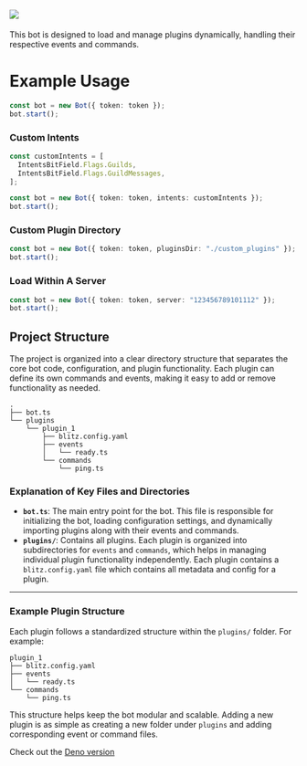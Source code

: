 # <img src="https://assets.blitz-bots.com/banner.svg">

This bot is designed to load and manage plugins dynamically, handling their
respective events and commands.

# Example Usage

```typescript
const bot = new Bot({ token: token });
bot.start();
```

### Custom Intents

```typescript
const customIntents = [
  IntentsBitField.Flags.Guilds,
  IntentsBitField.Flags.GuildMessages,
];

const bot = new Bot({ token: token, intents: customIntents });
bot.start();
```

### Custom Plugin Directory

```typescript
const bot = new Bot({ token: token, pluginsDir: "./custom_plugins" });
bot.start();
```


### Load Within A Server

```typescript
const bot = new Bot({ token: token, server: "123456789101112" });
bot.start();
```


## Project Structure

The project is organized into a clear directory structure that separates the
core bot code, configuration, and plugin functionality. Each plugin can define
its own commands and events, making it easy to add or remove functionality as
needed.

```
.
├── bot.ts                  
└── plugins                
    └── plugin_1
        ├── blitz.config.yaml           
        ├── events          
        │   └── ready.ts    
        └── commands        
            └── ping.ts
```

### Explanation of Key Files and Directories

- **`bot.ts`**: The main entry point for the bot. This file is responsible for
  initializing the bot, loading configuration settings, and dynamically
  importing plugins along with their events and commands.
- **`plugins/`**: Contains all plugins. Each plugin is organized into
  subdirectories for `events` and `commands`, which helps in managing individual
  plugin functionality independently. Each plugin contains a `blitz.config.yaml`
  file which contains all metadata and config for a plugin.

---

### Example Plugin Structure

Each plugin follows a standardized structure within the `plugins/` folder. For
example:

```
plugin_1
├── blitz.config.yaml
├── events
│   └── ready.ts            
└── commands
    └── ping.ts
```

This structure helps keep the bot modular and scalable. Adding a new plugin is
as simple as creating a new folder under `plugins` and adding corresponding
event or command files.

Check out the [Deno version](https://jsr.io/@blitz-bots/bot)